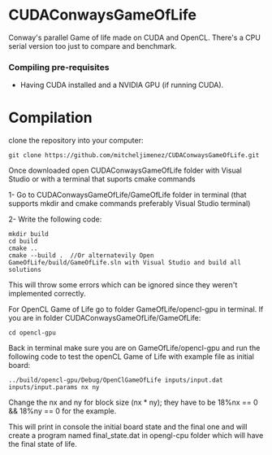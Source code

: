 # CUDAConwaysGameOfLife

Conway's parallel Game of life made on CUDA and OpenCL. There's a CPU serial version too just to
compare and benchmark.

### Compiling pre-requisites
- Having CUDA installed and a NVIDIA GPU (if running CUDA).

# Compilation
clone the repository into your computer:
```
git clone https://github.com/mitcheljimenez/CUDAConwaysGameOfLife.git
```
Once downloaded open CUDAConwaysGameOfLife folder with Visual Studio or with a terminal that suports cmake commands

1- Go to CUDAConwaysGameOfLife/GameOfLife folder in terminal (that supports mkdir and cmake commands preferably Visual Studio terminal)

2- Write the following code:
```
mkdir build
cd build
cmake ..
cmake --build .  //Or alternatevily Open GameOfLife/build/GameOfLife.sln with Visual Studio and build all solutions
```
This will throw some errors which can be ignored since they weren't implemented correctly.

For OpenCL Game of Life go to folder GameOfLife/opencl-gpu in terminal. If you are in folder CUDAConwaysGameOfLife/GameOfLife: 
```
cd opencl-gpu
```
Back in terminal make sure you are on GameOfLife/opencl-gpu and run the following code to test the openCL Game of Life with example file as initial board:
```
../build/opencl-gpu/Debug/OpenClGameOfLife inputs/input.dat inputs/input.params nx ny
```
Change the nx and ny for block size (nx * ny); they have to be 18%nx == 0 && 18%ny == 0 for the example.

This will print in console the initial board state and the final one and will create a program named final_state.dat in opengl-cpu folder which will have the final state of life.
